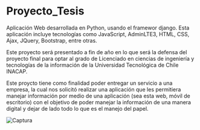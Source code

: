 # Proyecto_Tesis

Aplicación Web desarrollada en Python, usando el framewor django.
Esta aplicación incluye tecnologías como JavaScript, AdminLTE3, HTML, CSS, Ajax, JQuery, Bootstrap, entre otras.

Este proyecto será presentado a fin de año en lo que será la defensa del proyecto final para optar al grado de Licenciado en ciencias de ingeniería y tecnologías de la información
de la Universidad Tecnológica de Chile INACAP.

Este proycto tiene como finalidad poder entregar un servicio a una empresa, la cual nos solicitó realizar una aplicación que les permitiera manejar información por medio de una
aplicación (sea esta web, móvil de escritorio) con el objetivo de poder manejar la información de una manera digital y dejar de lado todo lo que es el manejo del papel.



![Captura](https://user-images.githubusercontent.com/21320786/127536030-bacff6ad-62a0-40bb-9853-036c07fad9a4.PNG)

